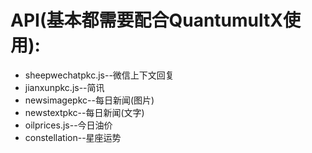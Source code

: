 # API(基本都需要配合QuantumultX使用):

- sheepwechatpkc.js--微信上下文回复
- jianxunpkc.js--简讯  
- newsimagepkc--每日新闻(图片)  
- newstextpkc--每日新闻(文字)
- oilprices.js--今日油价
- constellation--星座运势

